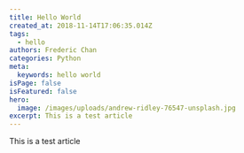 ```yaml
---
title: Hello World
created_at: 2018-11-14T17:06:35.014Z
tags:
  - hello
authors: Frederic Chan
categories: Python
meta:
  keywords: hello world
isPage: false
isFeatured: false
hero:
  image: /images/uploads/andrew-ridley-76547-unsplash.jpg
excerpt: This is a test article
---
```

This is a test article
